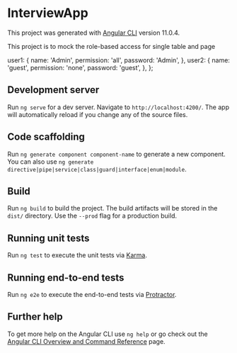# InterviewApp

This project was generated with [Angular CLI](https://github.com/angular/angular-cli) version 11.0.4.

 This project is to mock the role-based access for single table and page
 
 user1: {
      name: 'Admin',
      permission: 'all',
      password: 'Admin',
    },
    user2: {
      name: 'guest',
      permission: 'none',
      password: 'guest',
    },
  };
## Development server

Run `ng serve` for a dev server. Navigate to `http://localhost:4200/`. The app will automatically reload if you change any of the source files.

## Code scaffolding

Run `ng generate component component-name` to generate a new component. You can also use `ng generate directive|pipe|service|class|guard|interface|enum|module`.

## Build

Run `ng build` to build the project. The build artifacts will be stored in the `dist/` directory. Use the `--prod` flag for a production build.

## Running unit tests

Run `ng test` to execute the unit tests via [Karma](https://karma-runner.github.io).

## Running end-to-end tests

Run `ng e2e` to execute the end-to-end tests via [Protractor](http://www.protractortest.org/).

## Further help

To get more help on the Angular CLI use `ng help` or go check out the [Angular CLI Overview and Command Reference](https://angular.io/cli) page.

